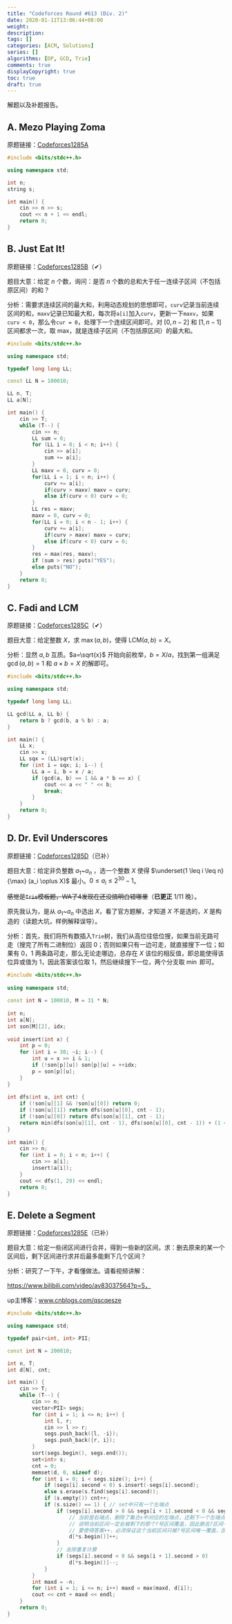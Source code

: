 ```yaml
---
title: "Codeforces Round #613 (Div. 2)"
date: 2020-01-11T13:06:44+08:00
weight: 
description:
tags: []
categories: [ACM, Solutions]
series: []
algorithms: [DP, GCD, Trie]
comments: true
displayCopyright: true
toc: true
draft: true
---
```


解题以及补题报告。

<!--more-->

## A. Mezo Playing Zoma

原题链接：[Codeforces1285A](https://codeforces.com/contest/1285/problem/A)

```cpp
#include <bits/stdc++.h>

using namespace std;

int n;
string s;

int main() {
    cin >> n >> s;
    cout << n + 1 << endl;
    return 0;
}
```

## B. Just Eat It!

原题链接：[Codeforces1285B](https://codeforces.com/contest/1285/problem/B)（✔）

题目大意：给定 $n$ 个数，询问：是否 $n$ 个数的总和大于任一连续子区间（不包括原区间）的和？

分析：需要求连续区间的最大和，利用动态规划的思想即可，`curv`记录当前连续区间的和，`maxv`记录已知最大和，每次将`a[i]`加入`curv`，更新一下`maxv`，如果`curv < 0`，那么令`cur = 0`，处理下一个连续区间即可。对 $[0, n - 2]$ 和 $[1, n - 1]$ 区间都求一次，取 max，就是连续子区间（不包括原区间）的最大和。

```cpp
#include <bits/stdc++.h>

using namespace std;

typedef long long LL;

const LL N = 100010;

LL n, T;
LL a[N];

int main() {
    cin >> T;
    while (T--) {
        cin >> n;
        LL sum = 0;
        for (LL i = 0; i < n; i++) {
            cin >> a[i];
            sum += a[i];
        }
        LL maxv = 0, curv = 0;
    	for(LL i = 1; i < n; i++) {
    		curv += a[i];
    		if(curv > maxv) maxv = curv;
    		else if(curv < 0) curv = 0;
    	}
    	LL res = maxv;
    	maxv = 0, curv = 0;
    	for(LL i = 0; i < n - 1; i++) {
    		curv += a[i];
    		if(curv > maxv) maxv = curv;
    		else if(curv < 0) curv = 0;
    	}
    	res = max(res, maxv);
    	if (sum > res) puts("YES");
    	else puts("NO");
    }
	return 0;
}
```

## C. Fadi and LCM

原题链接：[Codeforces1285C](https://codeforces.com/contest/1285/problem/C)（✔）

题目大意：给定整数 $X$，求 $\max(a, b)$，使得 $\mathrm{LCM}(a, b) = X$。

分析：显然 $a,b$ 互质。$a=\sqrt{x}$ 开始向前枚举，$b=X/a$，找到第一组满足 $\gcd(a,b)=1$ 和 $a \times b = X$ 的解即可。

```cpp
#include <bits/stdc++.h>

using namespace std;

typedef long long LL;

LL gcd(LL a, LL b) {
    return b ? gcd(b, a % b) : a;
}

int main() {
    LL x;
    cin >> x;
    LL sqx = (LL)sqrt(x);
    for (int i = sqx; i; i--) {
        LL a = i, b = x / a;
        if (gcd(a, b) == 1 && a * b == x) {
            cout << a << " " << b;
            break;
        }
    }
    return 0;
}
```

## D. Dr. Evil Underscores

原题链接：[Codeforces1285D](https://codeforces.com/contest/1285/problem/D)（已补）

题目大意：给定非负整数 $a_1$~$a_n$ ，选一个整数 $X$ 使得 $\underset{1 \leq i \leq n}{\max} (a_i \oplus X)$ 最小。$0 \le a_i \le 2^{30}-1$。

~~感觉是`Trie`模板题，WA了4发现在还没搞明白错哪里~~（**已更正** 1/11 晚）。

原先我认为，是从 $a_1$~$a_n$ 中选出 $X$，看了官方题解，才知道 $X$ 不是选的，$X$ 是构造的（读题大坑，样例解释误导）。

分析：首先，我们将所有数插入`Trie`树，我们从高位往低位搜，如果当前无路可走（搜完了所有二进制位）返回 $0$；否则如果只有一边可走，就直接搜下一位；如果有 $0$，$1$ 两条路可走，那么无论走哪边，总存在 $X$ 该位的相反值，即总能使得该位异或值为 $1$，因此答案该位取 $1$，然后继续搜下一位，两个分支取 $\min$ 即可。

```cpp
#include <bits/stdc++.h>
 
using namespace std;
 
const int N = 100010, M = 31 * N;
 
int n;
int a[N];
int son[M][2], idx;
 
void insert(int x) {
    int p = 0;
    for (int i = 30; ~i; i--) {
        int u = x >> i & 1;
        if (!son[p][u]) son[p][u] = ++idx;
        p = son[p][u];
    }
}
 
int dfs(int u, int cnt) {
    if (!son[u][1] && !son[u][0]) return 0;
    if (!son[u][1]) return dfs(son[u][0], cnt - 1);
    if (!son[u][0]) return dfs(son[u][1], cnt - 1);
    return min(dfs(son[u][1], cnt - 1), dfs(son[u][0], cnt - 1)) + (1 << cnt);
}
 
int main() {   
    cin >> n;
    for (int i = 0; i < n; i++) {
        cin >> a[i];
        insert(a[i]);
    }
    cout << dfs(1, 29) << endl;
    return 0;
}
```

## E. Delete a Segment

原题链接：[Codeforces1285E](https://codeforces.com/contest/1285/problem/E)（已补）

题目大意：给定一些闭区间进行合并，得到一些新的区间，求：删去原来的某一个区间后，剩下区间进行求并后最多能剩下几个区间？

分析：研究了一下午，才看懂做法。请看视频讲解：

https://www.bilibili.com/video/av83037564?p=5，

up主博客：www.cnblogs.com/qscqesze

```cpp
#include <bits/stdc++.h>

using namespace std;

typedef pair<int, int> PII;

const int N = 200010;

int n, T;
int d[N], cnt;

int main() {
    cin >> T;
    while (T--) {
        cin >> n;
        vector<PII> segs;
        for (int i = 1; i <= n; i++) {
            int l, r;
            cin >> l >> r;
            segs.push_back({l, -i});
            segs.push_back({r, i});
        }
        sort(segs.begin(), segs.end());
        set<int> s;
        cnt = 0;
        memset(d, 0, sizeof d);
        for (int i = 0; i < segs.size(); i++) {
            if (segs[i].second < 0) s.insert(-segs[i].second);
            else s.erase(s.find(segs[i].second));
            if (s.empty()) cnt++;
            if (s.size() == 1) { // set中只有一个左端点
                if (segs[i].second > 0 && segs[i + 1].second < 0 && segs[i + 1].first > segs[i].first)) {
                    // 当前是右端点，删除了集合s中对应的左端点，还剩下一个左端点，
                    // 说明当前区间一定会被剩下的那个?号区间覆盖，因此删去?区间一定会使得当前区间未被?区间覆盖
                    // 要使得答案++，必须保证这个当前区间只被?号区间唯一覆盖，因此只有当下一个是左端点并且严格大于当前区间的右端点才使得答案++
                    d[*s.begin()]++; 
                }
                // 去除重复计算
                if (segs[i].second < 0 && segs[i + 1].second > 0)
                    d[*s.begin()]--;
            }
        }
        int maxd = -n;
        for (int i = 1; i <= n; i++) maxd = max(maxd, d[i]);
        cout << cnt + maxd << endl;
    }
    return 0;
}
```